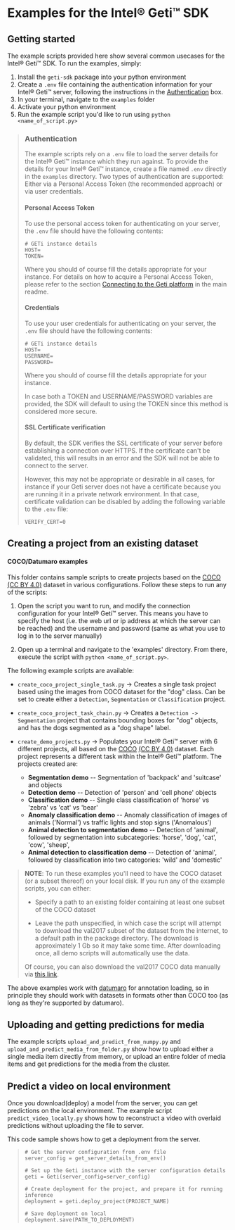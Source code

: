 # Examples for the Intel® Geti™ SDK

## Getting started
The example scripts provided here show several common usecases for the Intel® Geti™ SDK. To run
the examples, simply:
1. Install the `geti-sdk` package into your python environment
2. Create a `.env` file containing the authentication information for your Intel® Geti™
   server, following the instructions in the [Authentication](#authentication)
   box.
3. In your terminal, navigate to the `examples` folder
4. Activate your python environment
5. Run the example script you'd like to run using `python <name_of_script.py>`

> ### Authentication
>
> The example scripts rely on a `.env` file to load the server details for the Intel® Geti™
> instance which they run against. To provide the details for your Intel® Geti™ instance,
> create a file named `.env` directly in the `examples` directory. Two types of
> authentication are supported: Either via a Personal Access Token (the recommended
> approach) or via user credentials.
>
> #### Personal Access Token
> To use the personal access token for authenticating on your server, the `.env` file
> should have the following contents:
> ```shell
> # GETi instance details
> HOST=
> TOKEN=
> ```
> Where you should of course fill the details appropriate for your instance. For details
> on how to acquire a Personal Access Token, please refer to the section
> [Connecting to the Geti platform](../README.md#connecting-to-the-geti-platform) in the
> main readme.
>
> #### Credentials
> To use your user credentials for authenticating on your server, the `.env` file
> should have the following contents:
> ```shell
> # GETi instance details
> HOST=
> USERNAME=
> PASSWORD=
> ```
> Where you should of course fill the details appropriate for your instance.
>
> In case both a TOKEN and USERNAME/PASSWORD variables are provided, the SDK
> will default to using the TOKEN since this method is considered more secure.
> #### SSL Certificate verification
> By default, the SDK verifies the SSL certificate of your server before establishing
> a connection over HTTPS. If the certificate can't be validated, this will results in
> an error and the SDK will not be able to connect to the server.
>
> However, this may not be appropriate or desirable in all cases, for instance if your
> Geti server does not have a certificate because you are running it in a private
> network environment. In that case, certificate validation can be disabled by adding
> the following variable to the `.env` file:
> ```shell
> VERIFY_CERT=0
> ```

## Creating a project from an existing dataset
#### COCO/Datumaro examples
This folder contains sample scripts to create projects based on the
[COCO](https://cocodataset.org/#home) [(CC BY 4.0)](https://creativecommons.org/licenses/by/4.0/) dataset in various configurations. Follow these steps to run any of the scripts:


1. Open the script you want to run, and modify the connection configuration for your
   Intel® Geti™ server. This means you have to specify the host (i.e. the web url or ip address
   at which the server can be reached) and the username and password (same as what
   you use to log in to the server manually)

2. Open up a terminal and navigate to the 'examples' directory. From there, execute
   the script with `python <name_of_script.py>`.

The following example scripts are available:

- `create_coco_project_single_task.py` -> Creates a single task project based using
  the images from COCO dataset for the "dog" class. Can be set to create either a
  `Detection`, `Segmentation` or `Classification` project.


- `create_coco_project_task_chain.py` -> Creates a `Detection -> Segmentation` project that
  contains bounding boxes for "dog" objects, and has the dogs segmented as a "dog shape"
  label.


- `create_demo_projects.py` -> Populates your Intel® Geti™ server with 6 different projects,
  all based on the [COCO](https://cocodataset.org/#home) [(CC BY 4.0)](https://creativecommons.org/licenses/by/4.0/) dataset. Each project represents a different task
  within the Intel® Geti™ platform. The projects created are:

  - **Segmentation demo** -- Segmentation of 'backpack' and 'suitcase' and objects
  - **Detection demo** -- Detection of 'person' and 'cell phone' objects
  - **Classification demo** -- Single class classification of 'horse' vs 'zebra'
    vs 'cat' vs 'bear'
  - **Anomaly classification demo** -- Anomaly classification of images of animals
    ('Normal') vs traffic lights and stop signs ('Anomalous')
  - **Animal detection to segmentation demo** -- Detection of 'animal', followed by
    segmentation into subcategories: 'horse', 'dog', 'cat', 'cow', 'sheep',
  - **Animal detection to classification demo** -- Detection of 'animal', followed by
    classification into two categories: 'wild' and 'domestic'

> **NOTE**: To run these examples you'll need to have the COCO dataset (or a subset thereof) on
> your local disk. If you run any of the example scripts, you can either:
>
>    - Specify a path to an existing folder containing at least one subset of the
>      COCO dataset
>
>    - Leave the path unspecified, in which case the script will attempt to download
>      the val2017 subset of the dataset from the internet, to a default path in the
>      package directory. The download is approximately 1 Gb so it may take some
>      time. After downloading once, all demo scripts will automatically use the data.
>
>
> Of course, you can also download the val2017 COCO data manually via
> [this link](http://images.cocodataset.org/zips/val2017.zip).

The above examples work with [datumaro](https://github.com/openvinotoolkit/datumaro) for annotation loading, so in principle they
should work with datasets in formats other than COCO too (as long as they're supported
by datumaro).

## Uploading and getting predictions for media
The example scripts `upload_and_predict_from_numpy.py` and
`upload_and_predict_media_from_folder.py` show how to upload either a single media
item directly from memory, or upload an entire folder of media items and
get predictions for the media from the cluster.

## Predict a video on local environment
Once you download(deploy) a model from the server, you can get predictions on the local environment.
The example script `predict_video_locally.py` shows how to reconstruct a video with overlaid predictions without uploading the file to server.

This code sample shows how to get a deployment from the server.

> ```shell
> # Get the server configuration from .env file
> server_config = get_server_details_from_env()
>
> # Set up the Geti instance with the server configuration details
> geti = Geti(server_config=server_config)
>
> # Create deployment for the project, and prepare it for running inference
> deployment = geti.deploy_project(PROJECT_NAME)
>
> # Save deployment on local
> deployment.save(PATH_TO_DEPLOYMENT)
> ```
